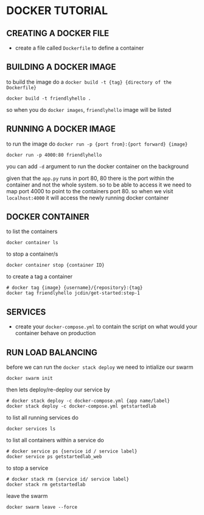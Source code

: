 # DOCKER TUTORIAL

## CREATING A DOCKER FILE

- create a file called `Dockerfile` to define a container

## BUILDING A DOCKER IMAGE

to build the image do a `docker build -t {tag} {directory of the Dockerfile}`

```
docker build -t friendlyhello .
```

so when you do `docker images`, `friendlyhello` image will be listed

## RUNNING A DOCKER IMAGE

to run the image do `docker run -p {port from}:{port forward} {image}`

```
docker run -p 4000:80 friendlyhello
```

you can add `-d` argument to run the docker container on the background

given that the `app.py` runs in port 80, 80 there is the port within the container
and not the whole system. so to be able to access it we need to map port 4000 to point to
the containers port 80. so when we visit `localhost:4000` it will access the newly running
docker container


## DOCKER CONTAINER

to list the containers

```
docker container ls
```

to stop a container/s

```
docker container stop {container ID}
```

to create a tag a container

```
# docker tag {image} {username}/{repository}:{tag}
docker tag friendlyhello jcdin/get-started:step-1
```


## SERVICES

- create your `docker-compose.yml` to contain the script on what would your container behave on production

## RUN LOAD BALANCING
before we can run the `docker stack deploy` we need to intialize our swarm

```
docker swarm init
```

then lets deploy/re-deploy our service by
```
# docker stack deploy -c docker-compose.yml {app name/label}
docker stack deploy -c docker-compose.yml getstartedlab
```


to list all running services do
```
docker services ls
```

to list all containers within a service do
```
# docker service ps {service id / service label}
docker service ps getstartedlab_web
```

to stop a service
```
# docker stack rm {service id/ service label}
docker stack rm getstartedlab
```

leave the swarm
```
docker swarm leave --force
```
